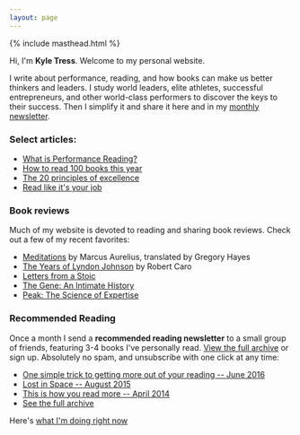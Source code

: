 ```yaml
---
layout: page
---
```


{% include masthead.html %}

Hi, I'm **Kyle Tress**. Welcome to my personal website.

I write about performance, reading, and how books can make us better thinkers and leaders. I study world leaders, elite athletes, successful entrepreneurs, and other world-class performers to discover the keys to their success. Then I simplify it and share it here and in my [monthly newsletter](/newsletter).

### Select articles:

- [What is Performance Reading?](/what-is-performance-reading)
- [How to read 100 books this year]()
- [The 20 principles of excellence]()
- [Read like it's your job]()

### Book reviews

Much of my website is devoted to reading and sharing book reviews. Check out a few of my recent favorites:

- [Meditations]() by Marcus Aurelius, translated by Gregory Hayes
- [The Years of Lyndon Johnson]() by Robert Caro
- [Letters from a Stoic]()
- [The Gene: An Intimate History]()
- [Peak: The Science of Expertise]()

### Recommended Reading

Once a month I send a **recommended reading newsletter** to a small group of friends, featuring 3-4 books I've personally read. [View the full archive]() or sign up. Absolutely no spam, and unsubscribe with one click at any time:

- [One simple trick to getting more out of your reading -- June 2016]()
- [Lost in Space -- August 2015]()
- [This is how you read more -- April 2014]()
- [See the full archive]()

Here's [what I'm doing right now](/now)
